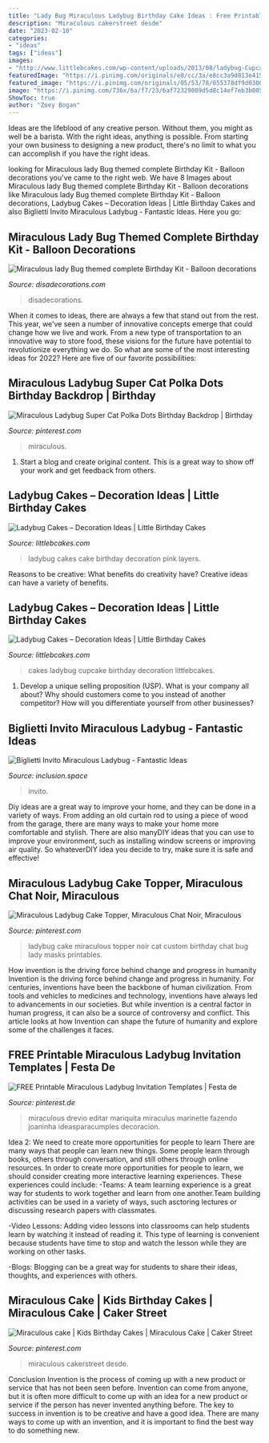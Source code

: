 ```yaml
---
title: "Lady Bug Miraculous Ladybug Birthday Cake Ideas : Free Printable Miraculous Ladybug Invitation Templates"
description: "Miraculous cakerstreet desde"
date: "2023-02-10"
categories:
- "ideas"
tags: ["ideas"]
images:
- "http://www.littlebcakes.com/wp-content/uploads/2013/08/ladybug-Cupcake-Cakes.jpg"
featuredImage: "https://i.pinimg.com/originals/e8/cc/3a/e8cc3a9d813e415544d2bac8a12517ed.jpg"
featured_image: "https://i.pinimg.com/originals/05/53/78/055378df9d0300890e73fe5025577719.jpg"
image: "https://i.pinimg.com/736x/6a/f7/23/6af72329009d5d8c14ef7eb3b00533e8.jpg"
ShowToc: true
author: "Zoey Bogan"
---
```



Ideas are the lifeblood of any creative person. Without them, you might as well be a barista. With the right ideas, anything is possible. From starting your own business to designing a new product, there's no limit to what you can accomplish if you have the right ideas.

	

		
looking for Miraculous lady Bug themed complete Birthday Kit - Balloon decorations you've came to the right web. We have 8 Images about Miraculous lady Bug themed complete Birthday Kit - Balloon decorations like Miraculous lady Bug themed complete Birthday Kit - Balloon decorations, Ladybug Cakes – Decoration Ideas | Little Birthday Cakes and also Biglietti Invito Miraculous Ladybug - Fantastic Ideas. Here you go:
		
    
## Miraculous Lady Bug Themed Complete Birthday Kit - Balloon Decorations

<img loading=lazy src="https://disadecorations.com/wp-content/uploads/2020/11/backdrop-1.jpg" onerror="this.onerror=null;this.src='https://tse4.mm.bing.net/th?id=OIP.oVfyuk6WSkq_ysUpd3C6kwHaGp&amp;pid=15.1';" alt="Miraculous lady Bug themed complete Birthday Kit - Balloon decorations">

_Source: disadecorations.com_

>disadecorations. 

	

When it comes to ideas, there are always a few that stand out from the rest. This year, we’ve seen a number of innovative concepts emerge that could change how we live and work. From a new type of transportation to an innovative way to store food, these visions for the future have potential to revolutionize everything we do. So what are some of the most interesting ideas for 2022? Here are five of our favorite possibilities:

    
## Miraculous Ladybug Super Cat Polka Dots Birthday Backdrop | Birthday

<img loading=lazy src="https://i.pinimg.com/736x/03/3d/cb/033dcbd7add5c6a3a0f6b6e95a4b786a.jpg" onerror="this.onerror=null;this.src='https://tse2.mm.bing.net/th?id=OIP.3fASHnwVeOZ_tnwrKB1mSQHaFD&amp;pid=15.1';" alt="Miraculous Ladybug Super Cat Polka Dots Birthday Backdrop | Birthday">

_Source: pinterest.com_

>miraculous. 

	

1. Start a blog and create original content. This is a great way to show off your work and get feedback from others.

    
## Ladybug Cakes – Decoration Ideas | Little Birthday Cakes

<img loading=lazy src="http://www.littlebcakes.com/wp-content/uploads/2013/08/Ladybug-Cakes-Images.jpg" onerror="this.onerror=null;this.src='https://tse4.mm.bing.net/th?id=OIP.KxybL379qkebiqMLuU7BugHaE8&amp;pid=15.1';" alt="Ladybug Cakes – Decoration Ideas | Little Birthday Cakes">

_Source: littlebcakes.com_

>ladybug cakes cake birthday decoration pink layers. 

	

Reasons to be creative: What benefits do creativity have?
Creative ideas can have a variety of benefits.

    
## Ladybug Cakes – Decoration Ideas | Little Birthday Cakes

<img loading=lazy src="http://www.littlebcakes.com/wp-content/uploads/2013/08/ladybug-Cupcake-Cakes.jpg" onerror="this.onerror=null;this.src='https://tse2.mm.bing.net/th?id=OIP.VRUVymwePfd1YQN-zNyXGQHaH8&amp;pid=15.1';" alt="Ladybug Cakes – Decoration Ideas | Little Birthday Cakes">

_Source: littlebcakes.com_

>cakes ladybug cupcake birthday decoration littlebcakes. 

	

1. Develop a unique selling proposition (USP). What is your company all about? Why should customers come to you instead of another competitor? How will you differentiate yourself from other businesses? 

    
## Biglietti Invito Miraculous Ladybug - Fantastic Ideas

<img loading=lazy src="https://i.pinimg.com/originals/e8/cc/3a/e8cc3a9d813e415544d2bac8a12517ed.jpg" onerror="this.onerror=null;this.src='https://tse1.mm.bing.net/th?id=OIP.zVsSBxWb3gurB46rGYfyoAHaE0&amp;pid=15.1';" alt="Biglietti Invito Miraculous Ladybug - Fantastic Ideas">

_Source: inclusion.space_

>invito. 

	

Diy ideas are a great way to improve your home, and they can be done in a variety of ways. From adding an old curtain rod to using a piece of wood from the garage, there are many ways to make your home more comfortable and stylish. There are also manyDIY ideas that you can use to improve your environment, such as installing window screens or improving air quality. So whateverDIY idea you decide to try, make sure it is safe and effective!

    
## Miraculous Ladybug Cake Topper, Miraculous Chat Noir, Miraculous

<img loading=lazy src="https://i.pinimg.com/736x/73/4b/08/734b0888bb91ed239297d2af44a9df46.jpg" onerror="this.onerror=null;this.src='https://tse2.mm.bing.net/th?id=OIP.mCm09MwaB4kNKhtNSBf4gQHaJ4&amp;pid=15.1';" alt="Miraculous Ladybug Cake Topper, Miraculous Chat Noir, Miraculous">

_Source: pinterest.com_

>ladybug cake miraculous topper noir cat custom birthday chat bug lady masks printables. 

	

How invention is the driving force behind change and progress in humanity
Invention is the driving force behind change and progress in humanity. For centuries, inventions have been the backbone of human civilization. From tools and vehicles to medicines and technology, inventions have always led to advancements in our societies. But while invention is a central factor in human progress, it can also be a source of controversy and conflict. This article looks at how Invention can shape the future of humanity and explore some of the challenges it faces.

    
## FREE Printable Miraculous Ladybug Invitation Templates | Festa De

<img loading=lazy src="https://i.pinimg.com/originals/05/53/78/055378df9d0300890e73fe5025577719.jpg" onerror="this.onerror=null;this.src='https://tse4.mm.bing.net/th?id=OIP.UgWvEklnbbrwygkd5hPhIwHaFS&amp;pid=15.1';" alt="FREE Printable Miraculous Ladybug Invitation Templates | Festa de">

_Source: pinterest.de_

>miraculous drevio editar mariquita miraculus marinette fazendo joaninha ideasparacumples decoracion. 

	

Idea 2: We need to create more opportunities for people to learn
There are many ways that people can learn new things. Some people learn through books, others through conversation, and still others through online resources. In order to create more opportunities for people to learn, we should consider creating more interactive learning experiences. These experiences could include:
-Teams: A team learning experience is a great way for students to work together and learn from one another.Team building activities can be used in a variety of ways, such asctoring lectures or discussing research papers with classmates.

-Video Lessons: Adding video lessons into classrooms can help students learn by watching it instead of reading it. This type of learning is convenient because students have time to stop and watch the lesson while they are working on other tasks.

-Blogs: Blogging can be a great way for students to share their ideas, thoughts, and experiences with others.

    
## Miraculous Cake | Kids Birthday Cakes | Miraculous Cake | Caker Street

<img loading=lazy src="https://i.pinimg.com/736x/6a/f7/23/6af72329009d5d8c14ef7eb3b00533e8.jpg" onerror="this.onerror=null;this.src='https://tse4.mm.bing.net/th?id=OIP.ihQEI78CGYxSJahufAlN1gHaHa&amp;pid=15.1';" alt="Miraculous cake | Kids Birthday Cakes | Miraculous Cake | Caker Street">

_Source: pinterest.com_

>miraculous cakerstreet desde. 

	

Conclusion
Invention is the process of coming up with a new product or service that has not been seen before. Invention can come from anyone, but it is often more difficult to come up with an idea for a new product or service if the person has never invented anything before. The key to success in invention is to be creative and have a good idea. There are many ways to come up with an invention, and it is important to find the best way to do something new.

